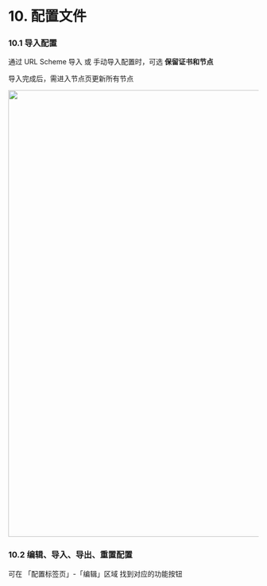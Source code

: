 # 10. 配置文件

### 10.1 导入配置

通过 URL Scheme 导入 或 手动导入配置时，可选 **保留证书和节点**

导入完成后，需进入节点页更新所有节点

<img src="https://gitlab.com/Nessk/vpn/-/raw/main/blog/docs/loon/Photo/10.1.webp" width="900">

### 10.2 编辑、导入、导出、重置配置

可在 「配置标签页」-「编辑」区域 找到对应的功能按钮




